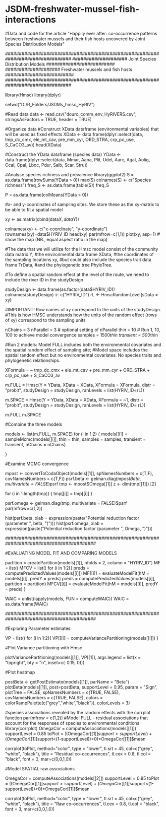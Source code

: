 # JSDM-freshwater-mussel-fish-interactions
#Data and code for the article "Happily ever after: co-occurrence patterns between freshwater mussels and their fish hosts uncovered by Joint Species Distribution Models"


################################################################################
#################### Joint Species Distribution Models #########################
#################### Freshwater mussels and fish hosts #########################
################################################################################


library(Hmsc)
library(dplyr)

setwd("D:/R_Folders/JSDMs_hmsc_HyRIV")


#Read data
data <- read.csv("douro_comm_env_HyRIVERS.csv", stringsAsFactors = TRUE, header = TRUE)

#Organize data
#Construct XData dataframe (environmental variables) that will be used as fixed effects
XData <- data.frame(dplyr::select(data, tmp_dc_cmx, ele_mt_cav, pre_mm_cyr, ORD_STRA, crp_pc_use, S_CaCO3_av))
head(XData)

#Construct the YData dataframe (species data)
YData <- data.frame(dplyr::select(data, Mmar, Aana, Plit, Udel, Aarc, Agal, Aolig, Ccal, Cpal, Lboc, Pdur, Salb, Scar, Stru))

#Analyse species richness and prevalence
library(ggplot2)
S = as.data.frame(rowSums(YData > 0))
max(S)
colnames(S) <- c("Species richness")
freq_S <- as.data.frame(table(S))
freq_S

P = as.data.frame(colMeans(YData > 0))

#x- and y-coordinates of sampling sites. We store these as the xy-matrix to be able to fit a spatial model

xy <- as.matrix(cbind(data$X, data$Y))

colnames(xy) <- c("x-coordinate", "y-coordinate")
rownames(xy)=data$HYRIV_ID
head(xy)
par(mfrow=c(1,1))
plot(xy, asp=1) # show the map (NB., equal aspect ratio in the map)


#The data that we will utilize for the Hmsc model consist of the community data matrix Y,
#the environmental data frame XData,
#the coordinates of the sampling locations xy,
#but could also include the species trait data frame TrData,
#and the phylogenetic tree PhyloTree.

#To define a spatial random effect at the level of the route, we need to include the river ID in the studyDesign

studyDesign <- data.frame(as.factor(data$HYRIV_ID))
colnames(studyDesign) <- c("HYRIV_ID")
rL <- HmscRandomLevel(sData = xy)

#IMPORTANT! Row names of xy correspond to the units of the studyDesign. 
#This is how HMSC understands how the units of the random effect (rows of xy) correspond to the sampling units

nChains = 3
nParallel = 3 # optional setting of nParallel
thin = 10 # Run 1, 10, 100 to achieve model convergence
samples = 1500*thin
transient = 500*thin

#Run 2 models: Model FULL includes both the environmental covariates and the spatial random effect of sampling site; 
#Model space includes the spatial random effect but no environmental covariates. No species traits and phylogenetic relationships.

XFormula = ~ tmp_dc_cmx + ele_mt_cav + pre_mm_cyr + ORD_STRA + crp_pc_use + S_CaCO3_av

m.FULL = Hmsc(Y = YData, XData = XData, XFormula = XFormula,
              distr = "probit",
              studyDesign = studyDesign,
              ranLevels = list(HYRIV_ID=rL))


m.SPACE = Hmsc(Y = YData, XData = XData, XFormula = ~1,
               distr = "probit",
               studyDesign = studyDesign,
               ranLevels = list(HYRIV_ID= rL))

m.FULL
m.SPACE

#Combine the three models

models <- list(m.FULL, m.SPACE)
for (i in 1:2) {
  models[[i]] = sampleMcmc(models[[i]], thin = thin, samples = samples, transient = transient, nChains = nChains)
  
}


#Examine MCMC convergence

mpost <- convertToCodaObject(models[[1]], spNamesNumbers = c(T,F),
                             covNamesNumbers = c(T,F))
psrf.beta <- gelman.diag(mpost$Beta, multivariate = FALSE)$psrf
tmp <- mpost$Omega[[1]]
z <- dim(tmp[[1]]) [2]

for (i in 1:length(tmp)) {
  tmp[[i]] = tmp[[i]]
}

psrf.omega <- gelman.diag(tmp, multivariate = FALSE)$psrf
par(mfrow=c(1,2))

hist(psrf.beta, xlab = expression(paste("Potential reduction factor (parameter ", beta, ")")))
hist(psrf.omega, xlab = expression(paste("Potential reduction factor (parameter ", Omega, ")")))



#########################################################################################

#EVALUATING MODEL FIT AND COMPARING MODELS


partition = createPartition(models[[1]], nfolds = 2, column = "HYRIV_ID")
MF = list()
MFCV = list()
for (i in 1:2){
preds = computePredictedValues(models[[i]])
MF[[i]] = evaluateModelFit(hM = models[[i]], predY = preds)
preds = computePredictedValues(models[[i]],
 partition = partition)
 MFCV[[i]] = evaluateModelFit(hM = models[[i]], predY = preds)
}


WAIC = unlist(lapply(models, FUN = computeWAIC))
WAIC = as.data.frame(WAIC)

#########################################################################################


#Exploring Parameter estimates

VP = list()
for (i in 1:2){
  VP[[i]] = computeVariancePartitioning(models[[i]])
}


#Plot Variance partitioning with Hmsc

plotVariancePartitioning(models[[1]], VP[[1]], args.legend = list(x = "topright", bty = "n", inset=c(-0.15, 0)))


#Plot heatmap

postBeta <- getPostEstimate(models[[1]], parName = "Beta")
plotBeta(models[[1]], post=postBeta, supportLevel = 0.95, param = "Sign", plotTree = FALSE, spNamesNumbers = c(TRUE, FALSE), 
         covNamesNumbers = c(TRUE, FALSE), colors = colorRampPalette(c("grey","white","black")), colorLevels = 3)


#species associations revealed by the random effects with the corrplot function
par(mfrow = c(1,2))
#Model FULL - residual associations that account for the responses of species to environmental conditions
library(corrplot)
OmegaCor = computeAssociations(models[[1]])
supportLevel = 0.85
toPlot = ((OmegaCor[[1]]$support>supportLevel)
          + (OmegaCor[[1]]$support<(1-supportLevel))>0)*OmegaCor[[1]]$mean




corrplot(toPlot, method="color", type = "lower", tl.srt = 45, col=c("grey", "white", "black"), title = "Residual co-occurrences", 
         tl.cex = 0.8, tl.col = "black", font = 3, mar=c(0,0,1,0))


#Model SPATIAL raw associations

OmegaCor = computeAssociations(models[[2]])
supportLevel = 0.85
toPlot = ((OmegaCor[[1]]$support>supportLevel)
          + (OmegaCor[[1]]$support<(1-supportLevel))>0)*OmegaCor[[1]]$mean

corrplot(toPlot, method="color", type = "lower", tl.srt = 45, col=c("grey", "white", "black"), title = "Raw co-occurrences", 
         tl.cex = 0.8, tl.col = "black", font = 3, mar=c(0,0,1,0))
